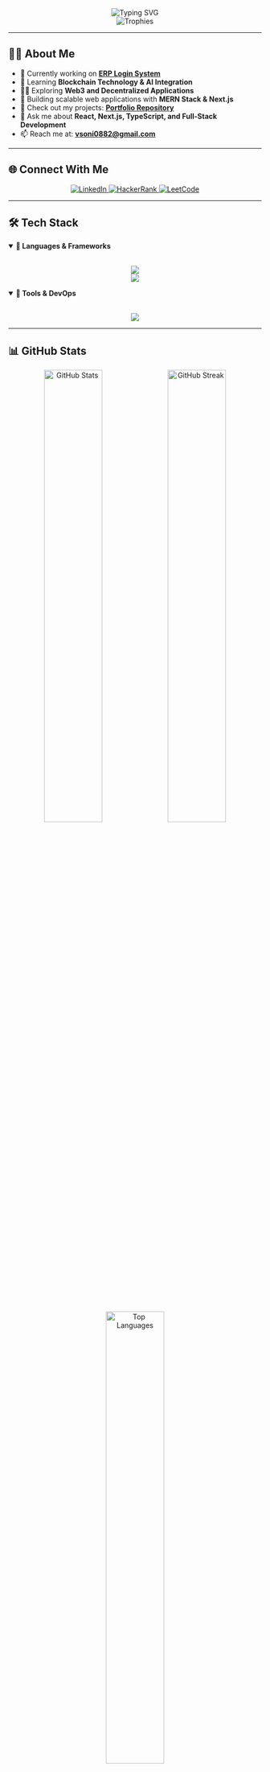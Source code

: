 <div align="center">
  <img src="https://readme-typing-svg.herokuapp.com?font=Fira+Code&weight=600&size=30&pause=1000&color=6C63FF&center=true&vCenter=true&random=false&width=600&height=100&lines=Hi+%F0%9F%91%8B%2C+I'm+Vishal+Soni;Full-Stack+Developer;MERN+%7C+Next.js+%7C+TypeScript" alt="Typing SVG" />
</div>

<div align="center">
  <img src="https://github-profile-trophy.vercel.app/?username=VishalSoni2005&theme=tokyonight&no-frame=true&margin-w=15&row=1" alt="Trophies" />
</div>

<hr/>

## 👨‍💻 About Me

- 🔭 Currently working on [**ERP Login System**](https://github.com/VishalSoni2005/ERP_101)
- 🌱 Learning **Blockchain Technology & AI Integration**
- 👨‍💻 Exploring **Web3 and Decentralized Applications**
- 💼 Building scalable web applications with **MERN Stack & Next.js**
- 📂 Check out my projects: [**Portfolio Repository**](https://github.com/VishalSoni2005/Portfolio)
- 💬 Ask me about **React, Next.js, TypeScript, and Full-Stack Development**
- 📫 Reach me at: **[vsoni0882@gmail.com](mailto:vsoni0882@gmail.com)**

<hr/>

## 🌐 Connect With Me

<div align="center">
  <a href="https://linkedin.com/in/vishal-soni-07-/" target="_blank">
    <img src="https://img.shields.io/badge/LinkedIn-0077B5?style=for-the-badge&logo=linkedin&logoColor=white" alt="LinkedIn" />
  </a>
  <a href="https://www.hackerrank.com/vsoni0882" target="_blank">
    <img src="https://img.shields.io/badge/HackerRank-2EC866?style=for-the-badge&logo=hackerrank&logoColor=white" alt="HackerRank" />
  </a>
  <a href="https://www.leetcode.com/_vishal_2005" target="_blank">
    <img src="https://img.shields.io/badge/LeetCode-FFA116?style=for-the-badge&logo=leetcode&logoColor=white" alt="LeetCode" />
  </a>
</div>

<hr/>

## 🛠️ Tech Stack

<details open>
  <summary><b>🚀 Languages & Frameworks</b></summary>
  <br/>
  <p align="center">
    <img src="https://skillicons.dev/icons?i=html,css,js,ts,react,nextjs,nodejs,express" />
    <br/>
    <img src="https://skillicons.dev/icons?i=mongodb,mysql,cpp,python,java,graphql,redux,zustand" />
  </p>
</details>

<details open>
  <summary><b>🧰 Tools & DevOps</b></summary>
  <br/>
  <p align="center">
    <img src="https://skillicons.dev/icons?i=git,github,postman,webpack,vscode,prisma,nginx" />
  </p>
</details>

<hr/>

## 📊 GitHub Stats

<div align="center">
  <img src="https://github-readme-stats.vercel.app/api?username=VishalSoni2005&show_icons=true&theme=tokyonight&hide_border=true" width="48%" alt="GitHub Stats" />
  <img src="https://github-readme-streak-stats.herokuapp.com/?user=VishalSoni2005&theme=tokyonight&hide_border=true" width="48%" alt="GitHub Streak" />
  <br/>
  <img src="https://github-readme-stats.vercel.app/api/top-langs/?username=VishalSoni2005&layout=compact&theme=tokyonight&hide_border=true" width="48%" alt="Top Languages" />
</div>

<hr/>

## 📈 Activity Graph
![GitHub Activity Graph](https://github-readme-activity-graph.vercel.app/graph?username=VishalSoni2005&theme=tokyo-night&hide_border=true)

<hr/>

<div align="center">
  <img src="https://quotes-github-readme.vercel.app/api?type=horizontal&theme=tokyonight" alt="Random Dev Quote" />
</div>

<div align="center">
  <img src="https://komarev.com/ghpvc/?username=VishalSoni2005&style=flat-square&color=6C63FF" alt="Profile Views" />
</div>

<div align="center">
  <img src="https://github.com/VishalSoni2005/VishalSoni2005/blob/output/github-contribution-grid-snake-dark.svg" alt="Snake animation" />
</div>

